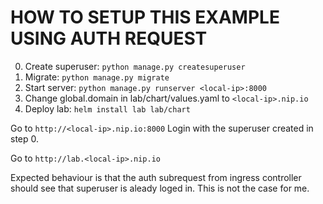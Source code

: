 # HOW TO SETUP THIS EXAMPLE USING AUTH REQUEST

0. Create superuser: `python manage.py createsuperuser`
1. Migrate: `python manage.py migrate`
2. Start server: `python manage.py runserver <local-ip>:8000`
3. Change global.domain in lab/chart/values.yaml to `<local-ip>.nip.io`
4. Deploy lab: `helm install lab lab/chart`

Go to `http://<local-ip>.nip.io:8000` 
Login with the superuser created in step 0.

Go to `http://lab.<local-ip>.nip.io`

Expected behaviour is that the auth subrequest from ingress controller should see that superuser is aleady loged in.
This is not the case for me.  
